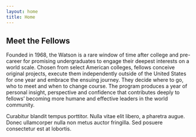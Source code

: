 ```yaml
---
layout: home
title: Home
---
```


## Meet the Fellows

Founded in 1968, the Watson is a rare window of time after college and pre-career for promising undergraduates to engage their deepest interests on a world scale. Chosen from select American colleges, fellows conceive original projects, execute them independently outside of the United States for one year and embrace the ensuing journey. They decide where to go, who to meet and when to change course. The program produces a year of personal insight, perspective and confidence that contributes deeply to fellows’ becoming more humane and effective leaders in the world community.

Curabitur blandit tempus porttitor. Nulla vitae elit libero, a pharetra augue. Donec ullamcorper nulla non metus auctor fringilla. Sed posuere consectetur est at lobortis.
